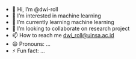 - 👋 Hi, I’m @dwi-roll
- 👀 I’m interested in machine learning
- 🌱 I’m currently learning machine learning
- 💞️ I’m looking to collaborate on research project
- 📫 How to reach me dwi_roll@uinsa.ac.id
- 😄 Pronouns: ...
- ⚡ Fun fact: ...

<!---
dwi-roll/dwi-roll is a ✨ special ✨ repository because its `README.md` (this file) appears on your GitHub profile.
You can click the Preview link to take a look at your changes.
--->
